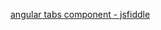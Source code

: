 [angular tabs component - jsfiddle](https://jsfiddle.net/tyqqzuj9/embedded/html,js,css,result/dark/)
